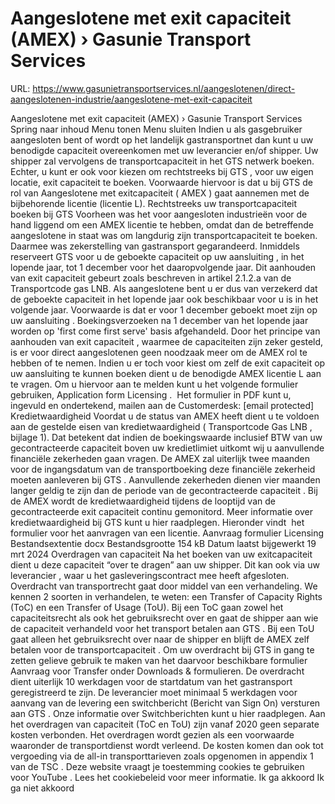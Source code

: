 # Aangeslotene met exit capaciteit (AMEX) › Gasunie Transport Services

URL: https://www.gasunietransportservices.nl/aangeslotenen/direct-aangeslotenen-industrie/aangeslotene-met-exit-capaciteit

Aangeslotene met exit capaciteit (AMEX) › Gasunie Transport Services
Spring naar inhoud
Menu tonen
Menu sluiten
Indien u als gasgebruiker aangesloten bent of wordt op het
landelijk gastransportnet
dan kunt u uw benodigde
capaciteit
overeenkomen met uw
leverancier
en/of shipper.
Uw shipper zal vervolgens de
transportcapaciteit
in het
GTS
netwerk boeken. Echter, u kunt er ook voor kiezen om rechtstreeks bij
GTS
, voor uw eigen locatie,
exit capaciteit
te boeken. Voorwaarde hiervoor is dat u bij
GTS
de rol van
Aangeslotene met exitcapaciteit
(
AMEX
) gaat aannemen met de bijbehorende licentie (licentie L).
Rechtstreeks uw
transportcapaciteit
boeken bij
GTS
Voorheen was het voor aangesloten industrieën voor de hand liggend om een
AMEX
licentie te hebben, omdat dan de betreffende
aangeslotene
in staat was om langdurig zijn
transportcapaciteit
te boeken. Daarmee was zekerstelling van gastransport gegarandeerd. Inmiddels reserveert
GTS
voor u de geboekte
capaciteit
op uw
aansluiting
, in het lopende jaar, tot 1 december voor het daaropvolgende jaar. Dit aanhouden van exit
capaciteit
gebeurt zoals beschreven in artikel 2.1.2.a van de Transportcode
gas
LNB. Als
aangeslotene
bent u er dus van verzekerd dat de geboekte
capaciteit
in het lopende jaar ook beschikbaar voor u is in het volgende jaar. Voorwaarde is dat er voor 1 december geboekt moet zijn op uw
aansluiting
. Boekingsverzoeken na 1 december van het lopende jaar worden op 'first come first serve' basis afgehandeld. Door het principe van aanhouden van exit
capaciteit
, waarmee de capaciteiten zijn zeker gesteld, is er voor direct aangeslotenen geen noodzaak meer om de
AMEX
rol te hebben of te nemen.
Indien u er toch voor kiest om zelf de exit
capaciteit
op uw
aansluiting
te kunnen boeken dient u de benodigde
AMEX
licentie L aan te vragen. Om u hiervoor aan te melden kunt u het volgende formulier gebruiken,
Application form Licensing
.  Het formulier in PDF kunt u, ingevuld en ondertekend, mailen aan de Customerdesk:
[email protected]
Kredietwaardigheid
Voordat u de status van
AMEX
heeft dient u te voldoen aan de gestelde eisen van kredietwaardigheid (
Transportcode Gas LNB
, bijlage 1). Dat betekent dat indien de boekingswaarde inclusief BTW van uw
gecontracteerde capaciteit
boven uw kredietlimiet uitkomt wij u aanvullende financiële zekerheden gaan vragen. De
AMEX
zal uiterlijk twee maanden voor de ingangsdatum van de transportboeking deze financiële zekerheid moeten aanleveren bij
GTS
. Aanvullende zekerheden dienen vier maanden langer geldig te zijn dan de periode van de
gecontracteerde capaciteit
. Bij de
AMEX
wordt de kredietwaardigheid tijdens de looptijd van de gecontracteerde exit
capaciteit
continu gemonitord. Meer informatie over kredietwaardigheid bij
GTS
kunt u
hier
raadplegen.
Hieronder vindt  het formulier voor het aanvragen van een licentie.
Aanvraag formulier Licensing
Bestandsextentie
docx
Bestandsgrootte
154 kB
Datum laatst bijgewerkt
19 mrt 2024
Overdragen van
capaciteit
Na het boeken van uw
exitcapaciteit
dient u deze
capaciteit
“over te dragen” aan uw shipper. Dit kan ook via uw
leverancier
, waar u het gasleveringscontract mee heeft afgesloten. Overdracht van transportrecht gaat door middel van een verhandeling. We kennen 2 soorten in verhandelen, te weten: een Transfer of Capacity Rights (ToC) en een
Transfer of Usage
(ToU). Bij een ToC gaan zowel het capaciteitsrecht als ook het gebruiksrecht over en gaat de shipper aan wie de
capaciteit
verhandeld voor het transport betalen aan
GTS
. Bij een ToU gaat alleen het gebruiksrecht over naar de shipper en blijft de
AMEX
zelf betalen voor de
transportcapaciteit
. Om uw overdracht bij
GTS
in gang te zetten gelieve gebruik te maken van het daarvoor beschikbare formulier
Aanvraag voor Transfer
onder Downloads & formulieren.
De overdracht dient uiterlijk 10 werkdagen voor de startdatum van het gastransport geregistreerd te zijn. De
leverancier
moet minimaal 5 werkdagen voor aanvang van de
levering
een switchbericht (Bericht van Sign On) versturen aan
GTS
. Onze informatie over Switchberichten kunt u
hier
raadplegen.
Aan het overdragen van
capaciteit
(ToC en ToU) zijn vanaf 2020 geen separate kosten verbonden. Het overdragen wordt gezien als een voorwaarde waaronder de transportdienst wordt verleend. De kosten komen dan ook tot vergoeding via de all-in transporttarieven zoals opgenomen in
appendix 1 van de TSC
.
Deze website vraagt je toestemming cookies te gebruiken voor
YouTube
. Lees het
cookiebeleid
voor meer informatie.
Ik ga akkoord
Ik ga niet akkoord